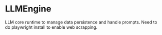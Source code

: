 # LLMEngine
LLM core runtime to manage data persistence and handle prompts.
Need to do playwright install to enable web scrapping.
